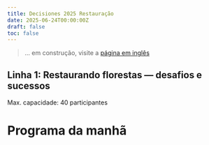 ```yaml
---
title: Decisiones 2025 Restauração
date: 2025-06-24T00:00:00Z
draft: false
toc: false
---
```


> ... em construção, visite a [página em inglês](trip1_en/)

## Linha 1: Restaurando florestas — desafios e sucessos

Max. capacidade: 40 participantes

# Programa da manhã
